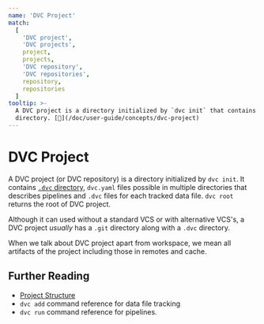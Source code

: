 ```yaml
---
name: 'DVC Project'
match:
  [
    'DVC project',
    'DVC projects',
    project,
    projects,
    'DVC repository',
    'DVC repositories',
    repository,
    repositories
  ]
tooltip: >-
  A DVC project is a directory initialized by `dvc init` that contains a `.dvc`
  directory. [📖](/doc/user-guide/concepts/dvc-project)
---
```


# DVC Project

A DVC project (or DVC repository) is a directory initialized by `dvc init`. It
contains [`.dvc` directory](/doc/user-guide/project-structure/internal-files),
`dvc.yaml` files possible in multiple directories that describes
<abbr>pipelines</abbr> and `.dvc` files for each tracked data file. `dvc root`
returns the root of DVC project.

Although it can used without a standard VCS or with alternative VCS's, a DVC
project _usually_ has a `.git` directory along with a `.dvc` directory.

When we talk about DVC project apart from <abbr>workspace</abbr>, we mean all
artifacts of the project including those in <abbr>remotes</abbr> and
<abbr>cache</abbr>.

## Further Reading

- [Project Structure](/doc/user-guide/project-structure/)
- `dvc add` command reference for data file tracking
- `dvc run` command reference for pipelines.
